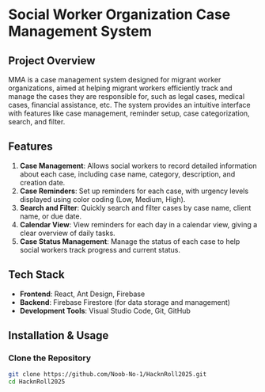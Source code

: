 # Social Worker Organization Case Management System

## Project Overview

MMA is a case management system designed for migrant worker organizations, aimed at helping migrant workers efficiently track and manage the cases they are responsible for, such as legal cases, medical cases, financial assistance, etc. The system provides an intuitive interface with features like case management, reminder setup, case categorization, search, and filter.

## Features

1. **Case Management**: Allows social workers to record detailed information about each case, including case name, category, description, and creation date.
2. **Case Reminders**: Set up reminders for each case, with urgency levels displayed using color coding (Low, Medium, High).
3. **Search and Filter**: Quickly search and filter cases by case name, client name, or due date.
4. **Calendar View**: View reminders for each day in a calendar view, giving a clear overview of daily tasks.
5. **Case Status Management**: Manage the status of each case to help social workers track progress and current status.

## Tech Stack

- **Frontend**: React, Ant Design, Firebase
- **Backend**: Firebase Firestore (for data storage and management)
- **Development Tools**: Visual Studio Code, Git, GitHub

## Installation & Usage

### Clone the Repository

```bash
git clone https://github.com/Noob-No-1/HacknRoll2025.git
cd HacknRoll2025

